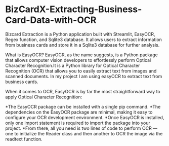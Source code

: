 # BizCardX-Extracting-Business-Card-Data-with-OCR
Bizcard Extraction is a Python application built with Streamlit, EasyOCR, Regex function, and Sqlite3 database. It allows users to extract information from business cards and store it in a Sqlite3 database for further analysis.

What is EasyOCR?
EasyOCR, as the name suggests, is a Python package that allows computer vision developers to effortlessly perform Optical Character Recognition.It is a Python library for Optical Character Recognition (OCR) that allows you to easily extract text from images and scanned documents. In my project I am using easyOCR to extract text from business cards.

When it comes to OCR, EasyOCR is by far the most straightforward way to apply Optical Character Recognition:

*The EasyOCR package can be installed with a single pip command.
*The dependencies on the EasyOCR package are minimal, making it easy to configure your OCR development environment.
*Once EasyOCR is installed, only one import statement is required to import the package into your project.
*From there, all you need is two lines of code to perform OCR — one to initialize the Reader class and then another to OCR the image via the readtext function.
